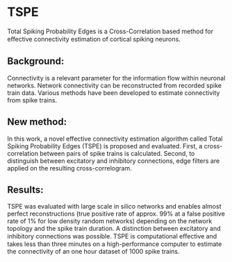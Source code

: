 # TSPE
Total Spiking Probability Edges is a Cross-Correlation based method for eﬀective connectivity estimation of cortical spiking neurons.

## Background:
Connectivity is a relevant parameter for the information flow within neuronal networks. Network connectivity can be
reconstructed from recorded spike train data. Various methods have been developed to estimate connectivity from spike
trains.
## New method:
In this work, a novel effective connectivity estimation algorithm called Total Spiking Probability Edges (TSPE) is
proposed and evaluated. First, a cross-correlation between pairs of spike trains is calculated. Second, to distinguish
between excitatory and inhibitory connections, edge filters are applied on the resulting cross-correlogram.
## Results:
TSPE was evaluated with large scale in silico networks and enables almost perfect reconstructions (true positive rate of
approx. 99% at a false positive rate of 1% for low density random networks) depending on the network topology and the
spike train duration. A distinction between excitatory and inhibitory connections was possible. TSPE is computational
eﬀective and takes less than three minutes on a high-performance computer to estimate the connectivity of an one hour
dataset of 1000 spike trains.
